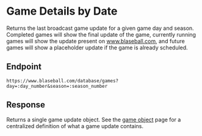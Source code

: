 # Game Details by Date

Returns the last broadcast game update for a given game day and season. Completed games will show the final update of the game, currently running games will show the update present on www.blaseball.com, and future games will show a placeholder update if the game is already scheduled.

## Endpoint

`https://www.blaseball.com/database/games?day=:day_number&season=:season_number`

## Response

Returns a single game update object. See the [game object](game-object.md) page for a centralized definition of what a game update contains.
